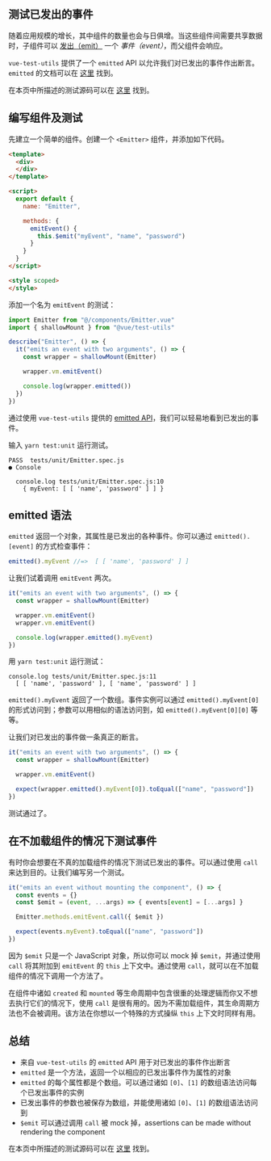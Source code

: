 ## 测试已发出的事件

随着应用规模的增长，其中组件的数量也会与日俱增。当这些组件间需要共享数据时，子组件可以 [发出（emit）](https://vuejs.org/v2/api/#vm-emit)  一个 _事件（event）_，而父组件会响应。

`vue-test-utils` 提供了一个 `emitted` API 以允许我们对已发出的事件作出断言。`emitted` 的文档可以在 [这里](https://vue-test-utils.vuejs.org/api/wrapper/emitted.html) 找到。

在本页中所描述的测试源码可以在 [这里](https://github.com/lmiller1990/vue-testing-handbook/tree/master/demo-app/tests/unit/Emitter.spec.js) 找到。

## 编写组件及测试

先建立一个简单的组件。创建一个 `<Emitter>` 组件，并添加如下代码。

```html
<template>
  <div>
  </div>
</template>

<script>
  export default {
    name: "Emitter",

    methods: { 
      emitEvent() {
        this.$emit("myEvent", "name", "password")
      }
    }
  }
</script>

<style scoped>
</style>
```

添加一个名为 `emitEvent` 的测试：

```js
import Emitter from "@/components/Emitter.vue"
import { shallowMount } from "@vue/test-utils"

describe("Emitter", () => {
  it("emits an event with two arguments", () => {
    const wrapper = shallowMount(Emitter)

    wrapper.vm.emitEvent()

    console.log(wrapper.emitted())
  })
})
```

通过使用 `vue-test-utils` 提供的 [emitted API](https://vue-test-utils.vuejs.org/ja/api/wrapper/emitted.html)，我们可以轻易地看到已发出的事件。

输入 `yarn test:unit` 运行测试。

```
PASS  tests/unit/Emitter.spec.js
● Console

  console.log tests/unit/Emitter.spec.js:10
    { myEvent: [ [ 'name', 'password' ] ] }
```

## emitted 语法

`emitted` 返回一个对象，其属性是已发出的各种事件。你可以通过 `emitted().[event]` 的方式检查事件：

```js
emitted().myEvent //=>  [ [ 'name', 'password' ] ]
```

让我们试着调用 `emitEvent` 两次。

```js
it("emits an event with two arguments", () => {
  const wrapper = shallowMount(Emitter)

  wrapper.vm.emitEvent()
  wrapper.vm.emitEvent()

  console.log(wrapper.emitted().myEvent)
})
```

用 `yarn test:unit` 运行测试：

```
console.log tests/unit/Emitter.spec.js:11
  [ [ 'name', 'password' ], [ 'name', 'password' ] ]
```

`emitted().myEvent` 返回了一个数组。事件实例可以通过 `emitted().myEvent[0]` 的形式访问到；参数可以用相似的语法访问到，如 `emitted().myEvent[0][0]` 等等。

让我们对已发出的事件做一条真正的断言。

```js
it("emits an event with two arguments", () => {
  const wrapper = shallowMount(Emitter)

  wrapper.vm.emitEvent()

  expect(wrapper.emitted().myEvent[0]).toEqual(["name", "password"])
})
```

测试通过了。

## 在不加载组件的情况下测试事件

有时你会想要在不真的加载组件的情况下测试已发出的事件。可以通过使用 `call` 来达到目的。让我们编写另一个测试。

```js
it("emits an event without mounting the component", () => {
  const events = {}
  const $emit = (event, ...args) => { events[event] = [...args] }

  Emitter.methods.emitEvent.call({ $emit })

  expect(events.myEvent).toEqual(["name", "password"])
})
```

因为 `$emit` 只是一个 JavaScript 对象，所以你可以 mock 掉 `$emit`，并通过使用 `call` 将其附加到 `emitEvent` 的 `this` 上下文中。通过使用 `call`，就可以在不加载组件的情况下调用一个方法了。

在组件中诸如 `created` 和 `mounted` 等生命周期中包含很重的处理逻辑而你又不想去执行它们的情况下，使用 `call` 是很有用的。因为不需加载组件，其生命周期方法也不会被调用。该方法在你想以一个特殊的方式操纵 `this` 上下文时同样有用。

## 总结

- 来自 `vue-test-utils` 的 `emitted` API 用于对已发出的事件作出断言
- `emitted` 是一个方法，返回一个以相应的已发出事件作为属性的对象
- `emitted` 的每个属性都是个数组。可以通过诸如 `[0]`、`[1]` 的数组语法访问每个已发出事件的实例
- 已发出事件的参数也被保存为数组，并能使用诸如 `[0]`、`[1]` 的数组语法访问到
- `$emit` 可以通过调用 `call` 被 mock 掉，assertions can be made without rendering the component

在本页中所描述的测试源码可以在 [这里](https://github.com/lmiller1990/vue-testing-handbook/tree/master/demo-app/tests/unit/Emitter.spec.js) 找到。
